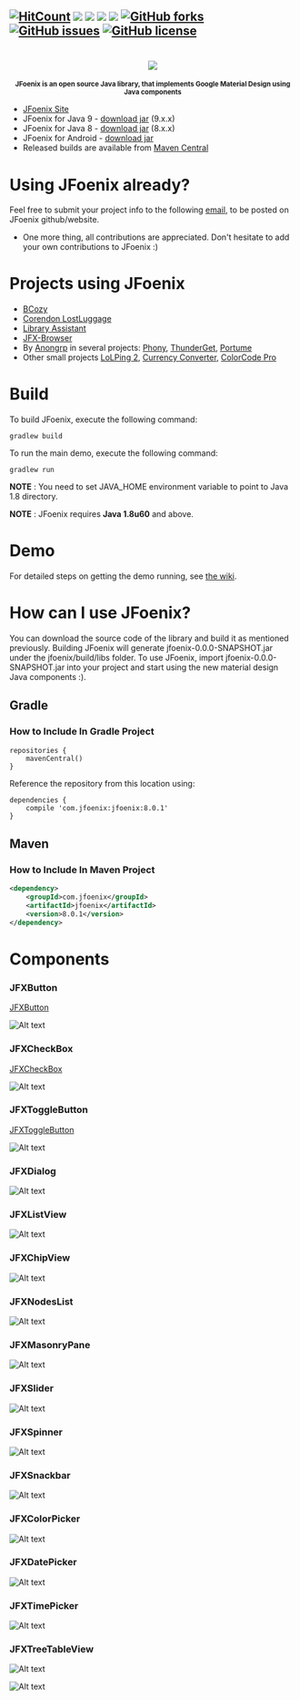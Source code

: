 [![HitCount](http://hits.dwyl.io/jfoenixadmin/JFoenix.svg)](http://hits.dwyl.io/jfoenixadmin/JFoenix)
[![][CircleCI img]][CircleCI]
[![][mavenbadge img]][mavenbadge]
[![][sonardebt img]][sonardebt]
[![][gitter img]][gitter]
[![GitHub forks](https://img.shields.io/github/forks/jfoenixadmin/JFoenix.svg)](https://github.com/jfoenixadmin/JFoenix/network)
[![GitHub issues](https://img.shields.io/github/issues/jfoenixadmin/JFoenix.svg)](https://github.com/jfoenixadmin/JFoenix/issues)
[![GitHub license](https://img.shields.io/github/license/jfoenixadmin/JFoenix.svg)](https://github.com/jfoenixadmin/JFoenix/blob/master/LICENSE)
---

<h1 align="center">
    <img src="http://www.jfoenix.com/img/logo-JFX.png">
</h1>
<p align="center">
<sup>
<b>JFoenix is an open source Java library, that implements Google Material Design using Java components</b>
</sup>
</p>

* [JFoenix Site](http://www.jfoenix.com)
* JFoenix for Java 9 - [download jar](http://www.jfoenix.com/download/jfoenix-9.0.1.jar) (9.x.x)
* JFoenix for Java 8 - [download jar](http://www.jfoenix.com/download/jfoenix-8.0.1.jar) (8.x.x)
* JFoenix for Android - [download jar](http://www.jfoenix.com/download/jfoenix-8.0.1-retrolambda.jar)
* Released builds are available from [Maven Central](http://search.maven.org/#search%7Cga%7C1%7CJFoenix)

# Using JFoenix already?
Feel free to submit your project info to the following <a href="mailto:developers@jfoenix.com" target="_top">email</a>, to be posted on JFoenix github/website.
* One more thing, all contributions are appreciated. Don't hesitate to add your own contributions to JFoenix :)

# Projects using JFoenix
* <a href="http://bcozy.org">BCozy</a>
* <a href="https://github.com/ThijsZijdel/Corendon-LostLuggage">Corendon LostLuggage</a>
* <a href="https://github.com/afsalashyana/Library-Assistant">Library Assistant</a>
* <a href="https://github.com/badarshahzad/Jfx-Browser">JFX-Browser</a>
* By <a href="https://github.com/anongrp">Anongrp</a> in several projects: 
<a href="https://github.com/anongrp/Phony">Phony</a>,
<a href="https://github.com/anongrp/ThunderGet">ThunderGet</a>,
<a href="https://github.com/anongrp/Portume">Portume</a>
* Other small projects <a href="https://github.com/mayuso/LoLPing2">LoLPing 2</a>,
<a href="https://github.com/naeemkhan12/CurrencyConverter.git">Currency Converter</a>,
<a href="https://github.com/Anikeshpatel/ColorCode-Pro">ColorCode Pro</a>

# Build
To build JFoenix, execute the following command:

    gradlew build

To run the main demo, execute the following command:

    gradlew run

**NOTE** : You need to set JAVA_HOME environment variable to point to Java 1.8 directory.

**NOTE** : JFoenix requires **Java 1.8u60** and above.

# Demo
For detailed steps on getting the demo running, see [the wiki].

# How can I use JFoenix?
You can download the source code of the library and build it as mentioned previously. Building JFoenix will generate jfoenix-0.0.0-SNAPSHOT.jar under the jfoenix/build/libs folder. To use JFoenix, import jfoenix-0.0.0-SNAPSHOT.jar into your project and start using the new material design Java components :).

## Gradle
### How to Include In Gradle Project
```
repositories {
    mavenCentral()
}
```
Reference the repository from this location using:
```
dependencies {
    compile 'com.jfoenix:jfoenix:8.0.1'
}
```

## Maven
### How to Include In Maven Project
```xml
<dependency>
    <groupId>com.jfoenix</groupId>
    <artifactId>jfoenix</artifactId>
    <version>8.0.1</version>
</dependency>
```
# Components
### JFXButton
[JFXButton](https://github.com/jfoenixadmin/JFoenix/wiki/Button)

![Alt text](http://jfoenix.com/gif/button.gif "Button Demo")

### JFXCheckBox
[JFXCheckBox](https://github.com/jfoenixadmin/JFoenix/wiki/Checkbox)

![Alt text](http://jfoenix.com/gif/checkbox.gif "Check Box Demo")

### JFXToggleButton
[JFXToggleButton](https://github.com/jfoenixadmin/JFoenix/wiki/Toggle-Button)

![Alt text](http://jfoenix.com/gif/toggle-button.gif "Toggle Button Demo")

### JFXDialog
![Alt text](http://jfoenix.com/gif/dialog.gif "Dialog Demo")

### JFXListView
![Alt text](http://jfoenix.com/gif/listview.gif "List View Demo")

### JFXChipView
![Alt text](http://jfoenix.com/gif/chipview.gif "Chip View")

### JFXNodesList
![Alt text](http://jfoenix.com/gif/nodes-list.gif "Nodes List Demo")

### JFXMasonryPane
![Alt text](http://jfoenix.com/gif/masonry.gif "Masonry Demo")

### JFXSlider
![Alt text](http://jfoenix.com/gif/slider.gif "Slider Demo")

### JFXSpinner
![Alt text](http://jfoenix.com/gif/spinner.gif "Spinner Demo")

### JFXSnackbar
![Alt text](http://jfoenix.com/gif/icons-snackbar.gif "Icons-Snackbar Demo")

### JFXColorPicker
![Alt text](http://jfoenix.com/gif/colorpicker-beta.gif "Color Picker Demo")

### JFXDatePicker
![Alt text](http://jfoenix.com/gif/datepicker.gif "Date Picker Demo")

### JFXTimePicker
![Alt text](http://jfoenix.com/gif/timepicker.gif "Time Picker Demo")

### JFXTreeTableView
![Alt text](http://jfoenix.com/gif/treetableview.gif "Tree Table View")

![Alt text](http://jfoenix.com/gif/grouping.gif "Grouping Demo")


[mavenbadge]:https://search.maven.org/#search%7Cga%7C1%7Cg%3A%22com.jfoenix%22%20AND%20a%3A%22jfoenix%22
[mavenbadge img]:https://maven-badges.herokuapp.com/maven-central/com.jfoenix/jfoenix/badge.svg

[sonar]:https://sonarqube.com/dashboard?id=com.jfoenix%3Ajfoenix-root
[sonar img]:https://sonarqube.com/api/badges/gate?key=com.jfoenix:jfoenix-root

[sonardebt]:https://sonarqube.com/dashboard?id=com.jfoenix%3Ajfoenix-root
[sonardebt img]:https://sonarqube.com/api/badges/measure?key=com.jfoenix:jfoenix-root&metric=sqale_debt_ratio

[CircleCI]:https://circleci.com/gh/jfoenixadmin/JFoenix/tree/master
[CircleCI img]:https://circleci.com/gh/jfoenixadmin/JFoenix/tree/master.svg?style=shield

[gitter]:https://gitter.im/JFoenix/Lobby?utm_source=badge&utm_medium=badge&utm_campaign=pr-badge&utm_content=badge
[gitter img]:https://badges.gitter.im/JFoenix/Lobby.svg

[the wiki]: https://github.com/jfoenixadmin/JFoenix/wiki#trying-the-demo
